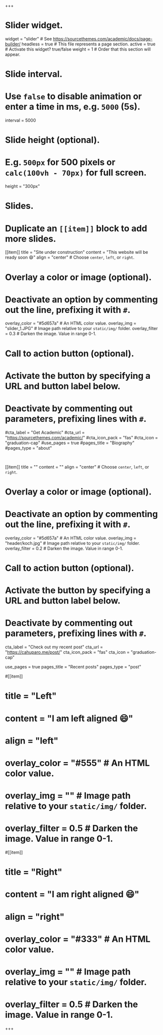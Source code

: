 +++
# Slider widget.
widget = "slider"  # See https://sourcethemes.com/academic/docs/page-builder/
headless = true  # This file represents a page section.
active = true  # Activate this widget? true/false
weight = 1  # Order that this section will appear.

# Slide interval.
# Use `false` to disable animation or enter a time in ms, e.g. `5000` (5s).
interval = 5000

# Slide height (optional).
# E.g. `500px` for 500 pixels or `calc(100vh - 70px)` for full screen.
height = "300px"

# Slides.
# Duplicate an `[[item]]` block to add more slides.


[[item]]
  title = "Site under construction"
  content = "This website will be ready soon :smile:"
  align = "center"  # Choose `center`, `left`, or `right`.

  # Overlay a color or image (optional).
  #   Deactivate an option by commenting out the line, prefixing it with `#`.
  overlay_color = "#5d657a"  # An HTML color value.
  overlay_img = "slider_1.JPG"  # Image path relative to your `static/img/` folder.
  overlay_filter = 0.3  # Darken the image. Value in range 0-1.

  # Call to action button (optional).
  #   Activate the button by specifying a URL and button label below.
  #   Deactivate by commenting out parameters, prefixing lines with `#`.
  #cta_label = "Get Academic"
  #cta_url = "https://sourcethemes.com/academic/"
  #cta_icon_pack = "fas"
  #cta_icon = "graduation-cap"
  #use_pages = true
  #pages_title = "Biography"
  #pages_type = "about"
  
  <div class=​"wg-hero dark carousel-item" style=​"position:​ relative;​ height:​ 400px;​ background-color:​ rgb(86, 180, 233)​;​ background-image:​ linear-gradient(rgba(0, 0, 0, 0.2)​, rgba(0, 0, 0, 0.2)​)​, url("https:​/​/​malco.io/​img/​headers/​tree.jpg")​;​ min-height:​ 400px;​">​
  
[[item]]
  title = ""
  content = ""
  align = "center"  # Choose `center`, `left`, or `right`.

  # Overlay a color or image (optional).
  #   Deactivate an option by commenting out the line, prefixing it with `#`.
  overlay_color = "#5d657a"  # An HTML color value.
  overlay_img = "header/koch.jpg"  # Image path relative to your `static/img/` folder.
  overlay_filter = 0.2  # Darken the image. Value in range 0-1.

  # Call to action button (optional).
  #   Activate the button by specifying a URL and button label below.
  #   Deactivate by commenting out parameters, prefixing lines with `#`.
  cta_label = "Check out my recent post"
  cta_url = "https://cahuparo.me/post/"
  cta_icon_pack = "fas"
  cta_icon = "graduation-cap"
  
  use_pages = true
  pages_title = "Recent posts"
  pages_type = "post"

#[[item]]
#  title = "Left"
#  content = "I am left aligned :smile:"
#  align = "left"

#  overlay_color = "#555"  # An HTML color value.
#  overlay_img = ""  # Image path relative to your `static/img/` folder.
#  overlay_filter = 0.5  # Darken the image. Value in range 0-1.

#[[item]]
#  title = "Right"
#  content = "I am right aligned :smile:"
#  align = "right"

#  overlay_color = "#333"  # An HTML color value.
#  overlay_img = ""  # Image path relative to your `static/img/` folder.
#  overlay_filter = 0.5  # Darken the image. Value in range 0-1.
+++
